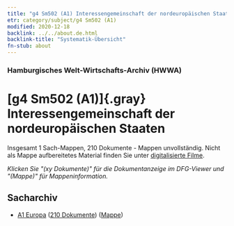 ```yaml
---
title: "g4 Sm502 (A1) Interessengemeinschaft der nordeuropäischen Staaten"
etr: category/subject/g4 Sm502 (A1)
modified: 2020-12-18
backlink: ../../about.de.html
backlink-title: "Systematik-Übersicht"
fn-stub: about
---
```


### Hamburgisches Welt-Wirtschafts-Archiv (HWWA)
# [g4 Sm502 (A1)]{.gray}&#8201; Interessengemeinschaft der nordeuropäischen Staaten&#160; 




Insgesamt 1 Sach-Mappen, 210 Dokumente - Mappen unvollständig.
Nicht als Mappe aufbereitetes Material finden Sie unter [digitalisierte Filme](/film/h1_sh).

_Klicken Sie "(xy Dokumente)" für die Dokumentanzeige im DFG-Viewer und "(Mappe)" für Mappeninformation._

## Sacharchiv



- [A1 Europa](../../../geo/about.de.html#A1) (<a href="https://dfg-viewer.de/show/?tx_dlf[id]=https://pm20.zbw.eu/mets/sh/1408xx/140892/1445xx/144504/public.mets.de.xml" target="_blank">210 Dokumente</a>) ([Mappe](http://purl.org/pressemappe20/folder/sh/140892,144504))


